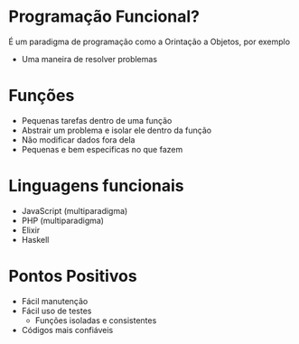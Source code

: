 # Programação Funcional?
É um paradigma de programação como a Orintação a Objetos, por exemplo

- Uma maneira de resolver problemas

# Funções
- Pequenas tarefas dentro de uma função
- Abstrair um problema e isolar ele dentro da função
- Não modificar dados fora dela
- Pequenas e bem especificas no que fazem

# Linguagens funcionais
- JavaScript (multiparadigma)
- PHP (multiparadigma)
- Elixir
- Haskell

# Pontos Positivos
- Fácil manutenção
- Fácil uso de testes
    - Funções isoladas e consistentes
- Códigos mais confiáveis